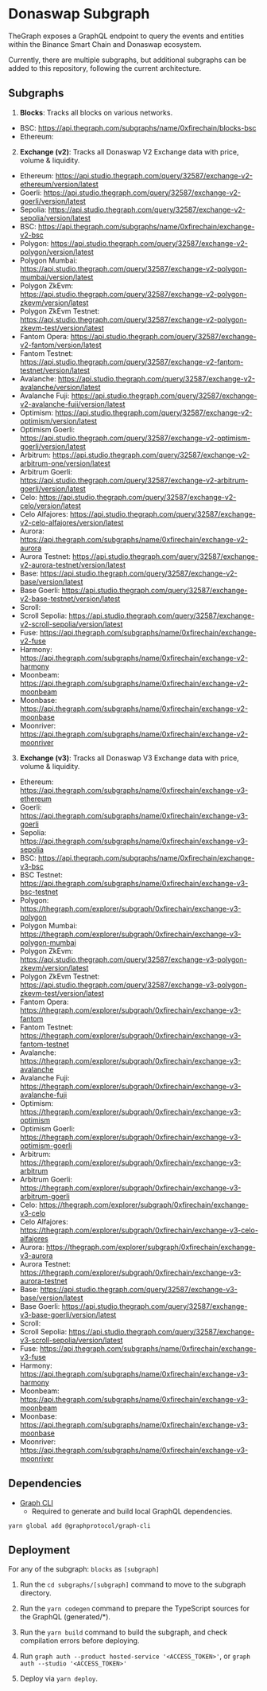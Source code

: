 # Donaswap Subgraph

TheGraph exposes a GraphQL endpoint to query the events and entities within the Binance Smart Chain and Donaswap ecosystem.

Currently, there are multiple subgraphs, but additional subgraphs can be added to this repository, following the current architecture.

## Subgraphs

1. **Blocks**: Tracks all blocks on various networks.

- BSC: https://api.thegraph.com/subgraphs/name/0xfirechain/blocks-bsc
- Ethereum: 

2. **Exchange (v2)**: Tracks all Donaswap V2 Exchange data with price, volume & liquidity.

- Ethereum: https://api.studio.thegraph.com/query/32587/exchange-v2-ethereum/version/latest
- Goerli: https://api.studio.thegraph.com/query/32587/exchange-v2-goerli/version/latest
- Sepolia: https://api.studio.thegraph.com/query/32587/exchange-v2-sepolia/version/latest
- BSC: https://api.thegraph.com/subgraphs/name/0xfirechain/exchange-v2-bsc
- Polygon: https://api.studio.thegraph.com/query/32587/exchange-v2-polygon/version/latest
- Polygon Mumbai: https://api.studio.thegraph.com/query/32587/exchange-v2-polygon-mumbai/version/latest
- Polygon ZkEvm: https://api.studio.thegraph.com/query/32587/exchange-v2-polygon-zkevm/version/latest
- Polygon ZkEvm Testnet: https://api.studio.thegraph.com/query/32587/exchange-v2-polygon-zkevm-test/version/latest
- Fantom Opera: https://api.studio.thegraph.com/query/32587/exchange-v2-fantom/version/latest
- Fantom Testnet: https://api.studio.thegraph.com/query/32587/exchange-v2-fantom-testnet/version/latest
- Avalanche: https://api.studio.thegraph.com/query/32587/exchange-v2-avalanche/version/latest
- Avalanche Fuji: https://api.studio.thegraph.com/query/32587/exchange-v2-avalanche-fuji/version/latest
- Optimism: https://api.studio.thegraph.com/query/32587/exchange-v2-optimism/version/latest
- Optimism Goerli: https://api.studio.thegraph.com/query/32587/exchange-v2-optimism-goerli/version/latest
- Arbitrum: https://api.studio.thegraph.com/query/32587/exchange-v2-arbitrum-one/version/latest
- Arbitrum Goerli: https://api.studio.thegraph.com/query/32587/exchange-v2-arbitrum-goerli/version/latest
- Celo: https://api.studio.thegraph.com/query/32587/exchange-v2-celo/version/latest
- Celo Alfajores: https://api.studio.thegraph.com/query/32587/exchange-v2-celo-alfajores/version/latest
- Aurora: https://api.thegraph.com/subgraphs/name/0xfirechain/exchange-v2-aurora
- Aurora Testnet: https://api.studio.thegraph.com/query/32587/exchange-v2-aurora-testnet/version/latest
- Base: https://api.studio.thegraph.com/query/32587/exchange-v2-base/version/latest
- Base Goerli: https://api.studio.thegraph.com/query/32587/exchange-v2-base-testnet/version/latest
- Scroll: 
- Scroll Sepolia: https://api.studio.thegraph.com/query/32587/exchange-v2-scroll-sepolia/version/latest
- Fuse: https://api.thegraph.com/subgraphs/name/0xfirechain/exchange-v2-fuse
- Harmony: https://api.thegraph.com/subgraphs/name/0xfirechain/exchange-v2-harmony
- Moonbeam: https://api.thegraph.com/subgraphs/name/0xfirechain/exchange-v2-moonbeam
- Moonbase: https://api.thegraph.com/subgraphs/name/0xfirechain/exchange-v2-moonbase
- Moonriver: https://api.thegraph.com/subgraphs/name/0xfirechain/exchange-v2-moonriver


3. **Exchange (v3)**: Tracks all Donaswap V3 Exchange data with price, volume & liquidity.

- Ethereum: https://api.thegraph.com/subgraphs/name/0xfirechain/exchange-v3-ethereum
- Goerli: https://api.thegraph.com/subgraphs/name/0xfirechain/exchange-v3-goerli
- Sepolia: https://api.thegraph.com/subgraphs/name/0xfirechain/exchange-v3-sepolia
- BSC: https://api.thegraph.com/subgraphs/name/0xfirechain/exchange-v3-bsc
- BSC Testnet: https://api.thegraph.com/subgraphs/name/0xfirechain/exchange-v3-bsc-testnet
- Polygon: https://thegraph.com/explorer/subgraph/0xfirechain/exchange-v3-polygon
- Polygon Mumbai: https://thegraph.com/explorer/subgraph/0xfirechain/exchange-v3-polygon-mumbai
- Polygon ZkEvm: https://api.studio.thegraph.com/query/32587/exchange-v3-polygon-zkevm/version/latest
- Polygon ZkEvm Testnet: https://api.studio.thegraph.com/query/32587/exchange-v3-polygon-zkevm-test/version/latest
- Fantom Opera: https://thegraph.com/explorer/subgraph/0xfirechain/exchange-v3-fantom
- Fantom Testnet: https://thegraph.com/explorer/subgraph/0xfirechain/exchange-v3-fantom-testnet
- Avalanche: https://thegraph.com/explorer/subgraph/0xfirechain/exchange-v3-avalanche
- Avalanche Fuji: https://thegraph.com/explorer/subgraph/0xfirechain/exchange-v3-avalanche-fuji
- Optimism: https://thegraph.com/explorer/subgraph/0xfirechain/exchange-v3-optimism
- Optimism Goerli: https://thegraph.com/explorer/subgraph/0xfirechain/exchange-v3-optimism-goerli
- Arbitrum: https://thegraph.com/explorer/subgraph/0xfirechain/exchange-v3-arbitrum
- Arbitrum Goerli: https://thegraph.com/explorer/subgraph/0xfirechain/exchange-v3-arbitrum-goerli
- Celo: https://thegraph.com/explorer/subgraph/0xfirechain/exchange-v3-celo
- Celo Alfajores: https://thegraph.com/explorer/subgraph/0xfirechain/exchange-v3-celo-alfajores
- Aurora: https://thegraph.com/explorer/subgraph/0xfirechain/exchange-v3-aurora
- Aurora Testnet: https://thegraph.com/explorer/subgraph/0xfirechain/exchange-v3-aurora-testnet
- Base: https://api.studio.thegraph.com/query/32587/exchange-v3-base/version/latest
- Base Goerli: https://api.studio.thegraph.com/query/32587/exchange-v3-base-goerli/version/latest
- Scroll:
- Scroll Sepolia: https://api.studio.thegraph.com/query/32587/exchange-v3-scroll-sepolia/version/latest
- Fuse: https://api.thegraph.com/subgraphs/name/0xfirechain/exchange-v3-fuse
- Harmony: https://api.thegraph.com/subgraphs/name/0xfirechain/exchange-v3-harmony
- Moonbeam: https://api.thegraph.com/subgraphs/name/0xfirechain/exchange-v3-moonbeam
- Moonbase: https://api.thegraph.com/subgraphs/name/0xfirechain/exchange-v3-moonbase
- Moonriver: https://api.thegraph.com/subgraphs/name/0xfirechain/exchange-v3-moonriver

## Dependencies

- [Graph CLI](https://github.com/graphprotocol/graph-cli)
  - Required to generate and build local GraphQL dependencies.

```shell
yarn global add @graphprotocol/graph-cli
```

## Deployment

For any of the subgraph: `blocks` as `[subgraph]`

1. Run the `cd subgraphs/[subgraph]` command to move to the subgraph directory.

2. Run the `yarn codegen` command to prepare the TypeScript sources for the GraphQL (generated/\*).

3. Run the `yarn build` command to build the subgraph, and check compilation errors before deploying.

4. Run `graph auth --product hosted-service '<ACCESS_TOKEN>'`, or `graph auth --studio '<ACCESS_TOKEN>'`

5. Deploy via `yarn deploy`.